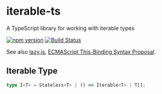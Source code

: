 # iterable-ts
A TypeScript library for working with iterable types

[![npm version](https://badge.fury.io/js/iterable-ts.svg)](https://badge.fury.io/js/iterable-ts)
[![Build Status](https://travis-ci.org/sergey-shandar/iterable-ts.svg?branch=master)](https://travis-ci.org/sergey-shandar/iterable-ts)

See also [lazy.js](http://danieltao.com/lazy.js/), [
ECMAScript This-Binding Syntax Proposal](https://github.com/tc39/proposal-bind-operator).

## Iterable Type

```ts
type I<T> = Stateless<T> | () => Iterable<T> | T[];
```
